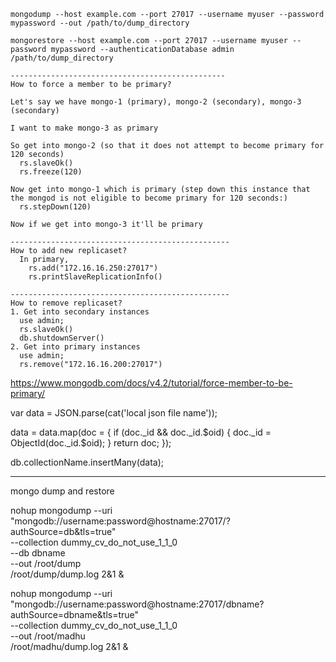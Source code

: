 ```
mongodump --host example.com --port 27017 --username myuser --password mypassword --out /path/to/dump_directory

mongorestore --host example.com --port 27017 --username myuser --password mypassword --authenticationDatabase admin /path/to/dump_directory

------------------------------------------------
How to force a member to be primary?

Let's say we have mongo-1 (primary), mongo-2 (secondary), mongo-3 (secondary)

I want to make mongo-3 as primary 

So get into mongo-2 (so that it does not attempt to become primary for 120 seconds)
  rs.slaveOk()
  rs.freeze(120)
  
Now get into mongo-1 which is primary (step down this instance that the mongod is not eligible to become primary for 120 seconds:)
  rs.stepDown(120)

Now if we get into mongo-3 it'll be primary

-------------------------------------------------
How to add new replicaset?
  In primary,
    rs.add("172.16.16.250:27017")
    rs.printSlaveReplicationInfo()

-------------------------------------------------
How to remove replicaset?
1. Get into secondary instances 
  use admin;
  rs.slaveOk()
  db.shutdownServer()
2. Get into primary instances
  use admin;
  rs.remove("172.16.16.200:27017")

```

https://www.mongodb.com/docs/v4.2/tutorial/force-member-to-be-primary/

var data = JSON.parse(cat('local json file name'));

data = data.map(doc = {
    if (doc._id && doc._id.$oid) {
        doc._id = ObjectId(doc._id.$oid);
    }
    return doc;
});

db.collectionName.insertMany(data);

-----------------------------------------------

mongo dump and restore

nohup mongodump --uri "mongodb://username:password@hostname:27017/?authSource=db&tls=true" \
          --collection dummy_cv_do_not_use_1_1_0 \
          --db dbname \
          --out /root/dump \
           /root/dump/dump.log 2&1 &

nohup mongodump --uri "mongodb://username:password@hostname:27017/dbname?authSource=dbname&tls=true" \
          --collection dummy_cv_do_not_use_1_1_0 \
          --out /root/madhu \
           /root/madhu/dump.log 2&1 &          
